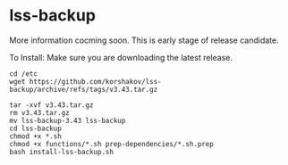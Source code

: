 # lss-backup

More information cocming soon. This is early stage of release candidate.

To Install:
Make sure you are downloading the latest release.
```
cd /etc
wget https://github.com/korshakov/lss-backup/archive/refs/tags/v3.43.tar.gz
```
```
tar -xvf v3.43.tar.gz
rm v3.43.tar.gz
mv lss-backup-3.43 lss-backup
cd lss-backup
chmod +x *.sh
chmod +x functions/*.sh prep-dependencies/*.sh.prep
bash install-lss-backup.sh
```
